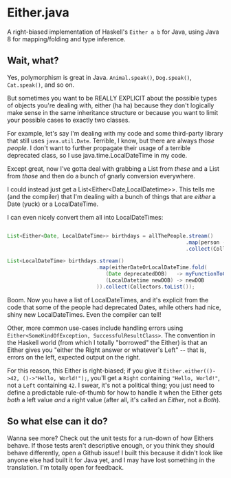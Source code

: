 Either.java
===========

A right-biased implementation of Haskell's `Either a b` for Java, using Java 8 for mapping/folding and type inference.

Wait, what?
------------

Yes, polymorphism is great in Java. `Animal.speak()`, `Dog.speak()`, `Cat.speak()`, and so on.

But sometimes you want to be REALLY EXPLICIT about the possible types of objects you're dealing with, either (ha ha)
 because they don't logically make sense in the same inheritance structure or because you want to limit your
 possible cases to exactly two classes.

For example, let's say I'm dealing with my code and some third-party library that still uses `java.util.Date`. Terrible,
 I know, but there are always *those people*. I don't want to further propagate their usage of a terrible deprecated
 class, so I use java.time.LocalDateTime in my code.

Except great, now I've gotta deal with grabbing a List<LocalDateTime> from *these* and a List<Date> from *those* and
then do a bunch of gnarly conversion everywhere.

I could instead just get a List<Either<Date,LocalDatetime>>. This tells me (and the compiler) that I'm dealing with a
bunch of things that are *either* a Date (yuck) or a LocalDateTime.

I can even nicely convert them all into LocalDateTimes:

```java

List<Either<Date, LocalDateTime>> birthdays = allThePeople.stream()
                                                          .map(person -> Either.<Date,LocalDateTime>either(this::getDeprecatedDOBFromPerson, this::getNiceNewDOBFromPersonIfAvailable)
                                                          .collect(Collectors.toList());

List<LocalDateTime> birthdays.stream()
                             .map(eitherDateOrLocalDateTime.fold(
                                (Date deprecatedDOB)   -> myFunctionToConvertDateToLocalDateTime(deprecatedDOB),
                                (LocalDatetime newDOB) -> newDOB
                             )).collect(Collectors.toList());
```

Boom. Now you have a list of LocalDateTimes, and it's explicit from the code that some of the people had deprecated
 Dates, while others had nice, shiny new LocalDateTimes. Even the compiler can tell!


Other, more common use-cases include handling errors using `Either<SomeKindOfException, SuccessfulResultClass>`.
The convention in the Haskell world (from which I totally "borrowed" the Either) is that an Either gives you
"either the Right answer or whatever's Left" -- that is, errors on the left, expected output on the right.

For this reason, this Either is right-biased; if you give it `Either.either(()->42, ()->"Hello, World!");`, you'll get a
`Right` containing `"Hello, World!"`, not a `Left` containing `42`. I swear, it's not a political thing; you just need
 to define a predictable rule-of-thumb for how to handle it when the Either gets *both* a left value *and* a right value
 (after all, it's called an *Either*, not a *Both*).


So what else can it do?
-----------------------

Wanna see more? Check out the unit tests for a run-down of how Eithers behave. If those tests aren't descriptive enough,
 or you think they should behave differently, open a Github issue! I built this because it didn't look like anyone else
 had built it for Java yet, and I may have lost something in the translation. I'm totally open for feedback.
